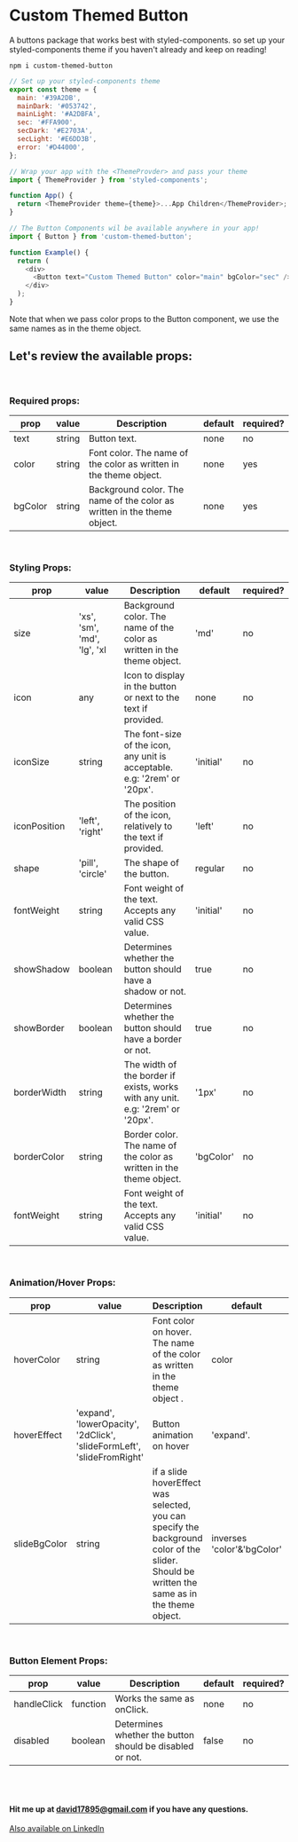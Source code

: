 # Custom Themed Button

A buttons package that works best with styled-components. so set up your styled-components theme if you haven't already and keep on reading!

```shell
npm i custom-themed-button
```

```js
// Set up your styled-components theme
export const theme = {
  main: '#39A2DB',
  mainDark: '#053742',
  mainLight: '#A2DBFA',
  sec: '#FFA900',
  secDark: '#E2703A',
  secLight: '#E6DD3B',
  error: '#D44000',
};

// Wrap your app with the <ThemeProvder> and pass your theme
import { ThemeProvider } from 'styled-components';

function App() {
  return <ThemeProvider theme={theme}>...App Children</ThemeProvider>;
}

// The Button Components wil be available anywhere in your app!
import { Button } from 'custom-themed-button';

function Example() {
  return (
    <div>
      <Button text="Custom Themed Button" color="main" bgColor="sec" />
    </div>
  );
}
```

Note that when we pass color props to the Button component, we use the same names as in the theme object.

## Let's review the available props:

<br />

### Required props:

| prop    | value  | Description                                                             | default | required? |
| ------- | ------ | ----------------------------------------------------------------------- | ------- | --------- |
| text    | string | Button text.                                                            | none    | no        |
| color   | string | Font color. The name of the color as written in the theme object.       | none    | yes       |
| bgColor | string | Background color. The name of the color as written in the theme object. | none    | yes       |

<br />

### Styling Props:

| prop         | value                       | Description                                                                    | default   | required? |
| ------------ | --------------------------- | ------------------------------------------------------------------------------ | --------- | --------- |
| size         | 'xs', 'sm', 'md', 'lg', 'xl | Background color. The name of the color as written in the theme object.        | 'md'      | no        |
| icon         | any                         | Icon to display in the button or next to the text if provided.                 | none      | no        |
| iconSize     | string                      | The font-size of the icon, any unit is acceptable. e.g: '2rem' or '20px'.      | 'initial' | no        |
| iconPosition | 'left', 'right'             | The position of the icon, relatively to the text if provided.                  | 'left'    | no        |
| shape        | 'pill', 'circle'            | The shape of the button.                                                       | regular   | no        |
| fontWeight   | string                      | Font weight of the text. Accepts any valid CSS value.                          | 'initial' | no        |
| showShadow   | boolean                     | Determines whether the button should have a shadow or not.                     | true      | no        |
| showBorder   | boolean                     | Determines whether the button should have a border or not.                     | true      | no        |
| borderWidth  | string                      | The width of the border if exists, works with any unit. e.g: '2rem' or '20px'. | '1px'     | no        |
| borderColor  | string                      | Border color. The name of the color as written in the theme object.            | 'bgColor' | no        |
| fontWeight   | string                      | Font weight of the text. Accepts any valid CSS value.                          | 'initial' | no        |

<br />

### Animation/Hover Props:

| prop         | value                                                                  | Description                                                                                                                                 | default                    | required? |
| ------------ | ---------------------------------------------------------------------- | ------------------------------------------------------------------------------------------------------------------------------------------- | -------------------------- | --------- |
| hoverColor   | string                                                                 | Font color on hover. The name of the color as written in the theme object .                                                                 | color                      | no        |
| hoverEffect  | 'expand', 'lowerOpacity', '2dClick', 'slideFormLeft', 'slideFromRight' | Button animation on hover                                                                                                                   | 'expand'.                  | no        |
| slideBgColor | string                                                                 | if a slide hoverEffect was selected, you can specify the background color of the slider. Should be written the same as in the theme object. | inverses 'color'&'bgColor' | no        |

<br />

### Button Element Props:

| prop        | value    | Description                                              | default | required? |
| ----------- | -------- | -------------------------------------------------------- | ------- | --------- |
| handleClick | function | Works the same as onClick.                               | none    | no        |
| disabled    | boolean  | Determines whether the button should be disabled or not. | false   | no        |

<br />
<br />

#### Hit me up at david17895@gmail.com if you have any questions.

<a href='https://www.linkedin.com/in/david-sharki-925892204/'> Also available on LinkedIn </a>
